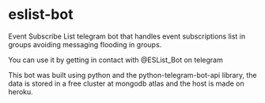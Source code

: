 # eslist-bot
Event Subscribe List telegram bot that handles event subscriptions list in groups avoiding messaging flooding in groups.

You can use it by getting in contact with @ESList_Bot on telegram

This bot was built using python and the python-telegram-bot-api library, the data is stored in a free cluster at mongodb atlas and the host is made on heroku.
